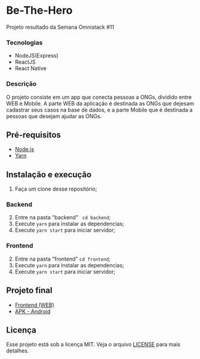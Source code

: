 # Be-The-Hero
Projeto resultado da Semana Omnistack #11

### Tecnologias
- NodeJS(Express)
- ReactJS
- React Native

### Descrição
O projeto consiste em um app que conecta pessoas a ONGs, dividido entre WEB e Mobile. A parte WEB da aplicação é destinada as ONGs que dejesam cadastrar seus casos na base de dados, e a parte Mobile que é destinada a pessoas que desejam ajudar as ONGs.

## Pré-requisitos

- [Node.js](https://nodejs.org/en/)
- [Yarn](https://yarnpkg.com/pt-BR/docs/install)

## Instalação e execução

1. Faça um clone desse repositório;

### Backend

2. Entre na pasta "backend" ` cd backend`;
3. Execute `yarn` para instalar as dependencias;
4. Execute `yarn start` para iniciar servidor;

### Frontend
2. Entre na pasta "frontend" `cd frontend`;
3. Execute `yarn` para instalar as dependencias;
4. Execute `yarn start` para iniciar servidor;

## Projeto final
- [Frontend (WEB)](https://bethehero-alex.netlify.app/)
- [APK - Android](https://drive.google.com/open?id=12cFMMos12KNw_cmbNmcas1w6hPHJHMTc)

## Licença
Esse projeto está sob a licença MIT. Veja o arquivo [LICENSE](LICENSE) para mais detalhes.
